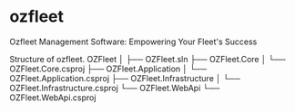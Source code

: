 # ozfleet
Ozfleet Management Software: Empowering Your Fleet's Success


Structure of ozfleet.
OZFleet
│
├── OZFleet.sln
├── OZFleet.Core
│   └── OZFleet.Core.csproj
├── OZFleet.Application
│   └── OZFleet.Application.csproj
├── OZFleet.Infrastructure
│   └── OZFleet.Infrastructure.csproj
└── OZFleet.WebApi
    └── OZFleet.WebApi.csproj

